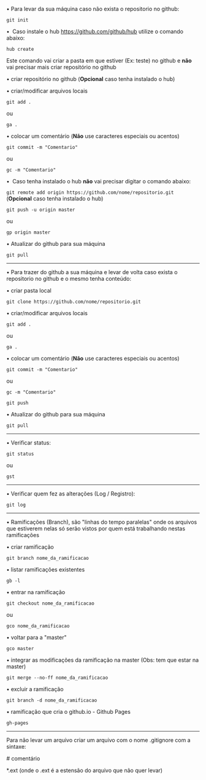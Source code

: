 &bull;&nbsp;Para levar da sua máquina caso não exista o repositorio no github:

```git init```

&bull;&nbsp; Caso instale o hub https://github.com/github/hub utilize o comando abaixo:

```hub create```

Este comando vai criar a pasta em que estiver (Ex: teste) no github e **não** vai precisar mais criar repositório no github

&bull;&nbsp;criar repositório no github (**Opcional** caso tenha instalado o hub)

&bull;&nbsp;criar/modificar arquivos locais

```git add .```

ou

```ga .```

&bull;&nbsp;colocar um comentário (**Não** use caracteres especiais ou acentos)

```git commit -m "Comentario"```

ou

```gc -m "Comentario"```

&bull;&nbsp; Caso tenha instalado o hub **não** vai precisar digitar o comando abaixo:

```git remote add origin https://github.com/nome/repositorio.git``` (**Opcional** caso tenha instalado o hub)

```git push -u origin master```

ou

```gp origin master```

&bull;&nbsp;Atualizar do github para sua máquina

```git pull```

---

&bull;&nbsp;Para trazer do github a sua máquina e levar de volta caso exista o repositorio no github e o mesmo tenha conteúdo:

&bull;&nbsp;criar pasta local

```git clone https://github.com/nome/repositorio.git```

&bull;&nbsp;criar/modificar arquivos locais

```git add .```

ou

```ga .```

&bull;&nbsp;colocar um comentário (**Não** use caracteres especiais ou acentos)

```git commit -m "Comentario"```

ou

```gc -m "Comentario"```

```git push```

&bull;&nbsp;Atualizar do github para sua máquina

```git pull```

---

&bull;&nbsp;Verificar status:

```git status```

ou

```gst```

---

&bull;&nbsp;Verificar quem fez as alterações (Log / Registro):

```git log```

---

&bull;&nbsp;Ramificações (Branch), são "linhas do tempo paralelas" onde os arquivos que estiverem nelas só serão vistos por quem está trabalhando nestas ramificações

&bull;&nbsp;criar ramificação

```git branch nome_da_ramificacao```

&bull;&nbsp;listar ramificações existentes

```gb -l```

&bull;&nbsp;entrar na ramificação

```git checkout nome_da_ramificacao```

ou

```gco nome_da_ramificacao```

&bull;&nbsp;voltar para a "master"

```gco master```

&bull;&nbsp;integrar as modificações da ramificação na master (Obs: tem que estar na master)

```git merge --no-ff nome_da_ramificacao```

&bull;&nbsp;excluir a ramificação

```git branch -d nome_da_ramificacao```

&bull;&nbsp;ramificação que cria o github.io - Github Pages

```gh-pages```

---

Para não levar um arquivo criar um arquivo com o nome .gitignore com a sintaxe:

\# comentário

\*.ext (onde o .ext é a estensão do arquivo que não quer levar) 
